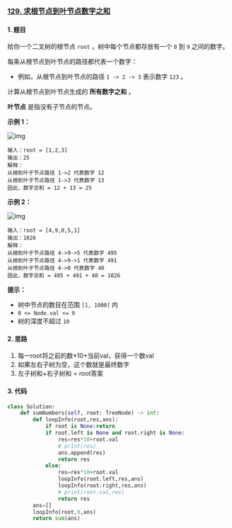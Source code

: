### [129. 求根节点到叶节点数字之和](https://leetcode-cn.com/problems/sum-root-to-leaf-numbers/)

#### 1. 题目

给你一个二叉树的根节点 `root` ，树中每个节点都存放有一个 `0` 到 `9` 之间的数字。

每条从根节点到叶节点的路径都代表一个数字：

- 例如，从根节点到叶节点的路径 `1 -> 2 -> 3` 表示数字 `123` 。

计算从根节点到叶节点生成的 **所有数字之和** 。

**叶节点** 是指没有子节点的节点。

**示例 1：**

![img](https://assets.leetcode.com/uploads/2021/02/19/num1tree.jpg)

```
输入：root = [1,2,3]
输出：25
解释：
从根到叶子节点路径 1->2 代表数字 12
从根到叶子节点路径 1->3 代表数字 13
因此，数字总和 = 12 + 13 = 25
```

**示例 2：**

![img](https://assets.leetcode.com/uploads/2021/02/19/num2tree.jpg)

```
输入：root = [4,9,0,5,1]
输出：1026
解释：
从根到叶子节点路径 4->9->5 代表数字 495
从根到叶子节点路径 4->9->1 代表数字 491
从根到叶子节点路径 4->0 代表数字 40
因此，数字总和 = 495 + 491 + 40 = 1026
```

**提示：**

- 树中节点的数目在范围 `[1, 1000]` 内
- `0 <= Node.val <= 9`
- 树的深度不超过 `10`

#### 2. 思路

1. 每一root将之前的数*10+当前val，获得一个数val
2. 如果左右子树为空，这个数就是最终数字
3. 左子树和+右子树和 = root答案

#### 3. 代码

```python
class Solution:
    def sumNumbers(self, root: TreeNode) -> int:
        def loopInfo(root,res,ans):
            if root is None:return
            if root.left is None and root.right is None:
                res=res*10+root.val
                # print(res)
                ans.append(res)
                return res
            else:
                res=res*10+root.val
                loopInfo(root.left,res,ans)
                loopInfo(root.right,res,ans)
                # print(root.val,res)
                return res
        ans=[]
        loopInfo(root,0,ans)
        return sum(ans)
```

